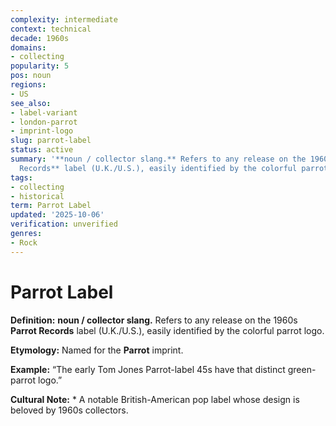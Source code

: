 ```yaml
---
complexity: intermediate
context: technical
decade: 1960s
domains:
- collecting
popularity: 5
pos: noun
regions:
- US
see_also:
- label-variant
- london-parrot
- imprint-logo
slug: parrot-label
status: active
summary: '**noun / collector slang.** Refers to any release on the 1960s **Parrot
  Records** label (U.K./U.S.), easily identified by the colorful parrot logo.'
tags:
- collecting
- historical
term: Parrot Label
updated: '2025-10-06'
verification: unverified
genres:
- Rock
---
```


# Parrot Label

**Definition:** **noun / collector slang.** Refers to any release on the 1960s **Parrot Records** label (U.K./U.S.), easily identified by the colorful parrot logo.

**Etymology:** Named for the **Parrot** imprint.

**Example:** “The early Tom Jones Parrot-label 45s have that distinct green-parrot logo.”

**Cultural Note:** * A notable British-American pop label whose design is beloved by 1960s collectors.

